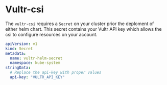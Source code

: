 # Vultr-csi

The `vultr-csi` requires a `Secret` on your cluster prior the deploment of either helm chart. This secret contains your Vultr API key which allows the csi to configure resources on your account.

```yaml
apiVersion: v1
kind: Secret
metadata:
  name: vultr-helm-secret
  namespace: kube-system
stringData:
  # Replace the api-key with proper values
  api-key: "VULTR_API_KEY"
```